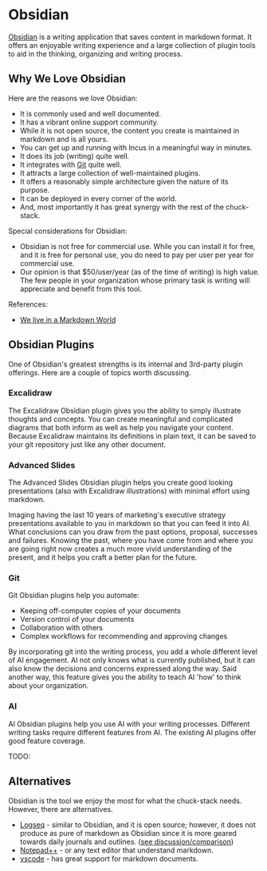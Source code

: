 # Obsidian

[Obsidian](https://obsidian.md) is a writing application that saves content in markdown format. It offers an enjoyable writing experience and a large collection of plugin tools to aid in the thinking, organizing and writing process. 

## Why We Love Obsidian

Here are the reasons we love Obsidian:

- It is commonly used and well documented.
- It has a vibrant online support community.
- While it is not open source, the content you create is maintained in markdown and is all yours.
- You can get up and running with Incus in a meaningful way in minutes.
- It does its job (writing) quite well.
- It integrates with [Git](./tools-git.md) quite well.
- It attracts a large collection of well-maintained plugins.
- It offers a reasonably simple architecture given the nature of its purpose.
- It can be deployed in every corner of the world.
- And, most importantly it has great synergy with the rest of the chuck-stack.

Special considerations for Obsidian:

- Obsidian is not free for commercial use. While you can install it for free, and it is free for personal use, you do need to pay per user per year for commercial use.
- Our opinion is that $50/user/year (as of the time of writing) is high value. The few people in your organization whose primary task is writing will appreciate and benefit from this tool.

References:

- [We live in a Markdown World](./blog-live-markdown-world.md)

## Obsidian Plugins

One of Obsidian's greatest strengths is its internal and 3rd-party plugin offerings. Here are a couple of topics worth discussing.

### Excalidraw

The Excalidraw Obsidian plugin gives you the ability to simply illustrate thoughts and concepts. You can create meaningful and complicated diagrams that both inform as well as help you navigate your content. Because Excalidraw maintains its definitions in plain text, it can be saved to your git repository just like any other document.

### Advanced Slides

The Advanced Slides Obsidian plugin helps you create good looking presentations (also with Excalidraw illustrations) with minimal effort using markdown.

Imaging having the last 10 years of marketing's executive strategy presentations available to you in markdown so that you can feed it into AI. What conclusions can you draw from the past options, proposal, successes and failures. Knowing the past, where you have come from and where you are going right now creates a much more vivid understanding of the present, and it helps you craft a better plan for the future.

### Git

Git Obsidian plugins help you automate:

- Keeping off-computer copies of your documents
- Version control of your documents
- Collaboration with others
- Complex workflows for recommending and approving changes

By incorporating git into the writing process, you add a whole different level of AI engagement. AI not only knows what is currently published, but it can also know the decisions and concerns expressed along the way. Said another way, this feature gives you the ability to teach AI 'how' to think about your organization.

### AI

AI Obsidian plugins help you use AI with your writing processes. Different writing tasks require different features from AI. The existing AI plugins offer good feature coverage.

TODO: 

## Alternatives

Obsidian is the tool we enjoy the most for what the chuck-stack needs. However, there are alternatives.

- [Logseq](https://logseq.com/) - similar to Obsidian, and it is open source; however, it does not produce as pure of markdown as Obsidian since it is more geared towards daily journals and outlines. ([see discussion/comparison](https://www.youtube.com/watch?v=RtZWVoTWv74))
- [Notepad++](https://notepad-plus-plus.org/) - or any text editor that understand markdown.
- [vscode](https://code.visualstudio.com/) - has great support for markdown documents.

